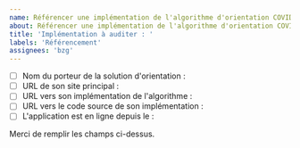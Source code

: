 ```yaml
---
name: Référencer une implémentation de l'algorithme d'orientation COVID 19
about: Référencer une implémentation de l'algorithme d'orientation COVID 19
title: 'Implémentation à auditer : '
labels: 'Référencement'
assignees: 'bzg'
---
```


- [ ] Nom du porteur de la solution d'orientation : 
- [ ] URL de son site principal : 
- [ ] URL vers son implémentation de l'algorithme :
- [ ] URL vers le code source de son implémentation :
- [ ] L'application est en ligne depuis le :

Merci de remplir les champs ci-dessus.

